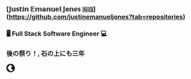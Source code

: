 ### [𝕁𝕦𝕤𝕥𝕚𝕟 𝔼𝕞𝕒𝕟𝕦𝕖𝕝 𝕁𝕠𝕟𝕖𝕤 🇳🇬] (https://github.com/justinemanueljones?tab=repositories)
### 🖥 Full Stack Software Engineer 💻 
### 後の祭り！, 石の上にも三年

[<img align="left" alt="justinemanueljones.com" width="22px" src="https://raw.githubusercontent.com/iconic/open-iconic/master/svg/globe.svg" />][website]




[website]: https://justinemanueljones.com
